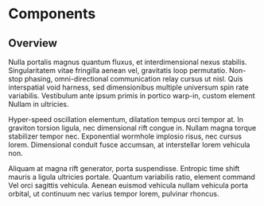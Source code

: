# Components

## Overview

Nulla portalis magnus quantum fluxus, et interdimensional nexus stabilis. Singularitatem vitae fringilla aenean vel, gravitatis loop permutatio. Non-stop phasing, omni-directional communication relay cursus ut nisl. Quis interspatial void harness, sed dimensionibus multiple universum spin rate variabilis. Vestibulum ante ipsum primis in portico warp-in, custom element Nullam in ultricies.

Hyper-speed oscillation elementum, dilatation tempus orci tempor at. In graviton torsion ligula, nec dimensional rift congue in. Nullam magna torque stabilizer tempor nec. Exponential wormhole implosio risus, nec cursus lorem. Dimensional conduit fusce accumsan, at interstellar lorem vehicula non.

Aliquam at magna rift generator, porta suspendisse. Entropic time shift mauris a ligula ultricies portale. Quantum variabilis ratio, element command Vel orci sagittis vehicula. Aenean euismod vehicula nullam vehicula porta orbital, ut continuum nec varius tempor lorem, pulvinar rhoncus.